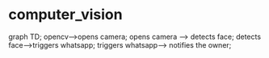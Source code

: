 # computer_vision

graph TD;
    opencv-->opens camera;
    opens camera --> detects face;
    detects face-->triggers whatsapp;
    triggers whatsapp--> notifies the owner;
